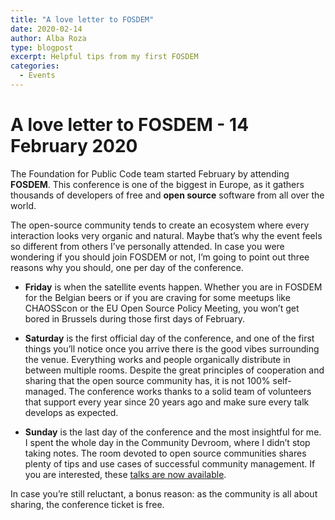 ```yaml
---
title: "A love letter to FOSDEM"
date: 2020-02-14
author: Alba Roza
type: blogpost
excerpt: Helpful tips from my first FOSDEM
categories:
  - Events
---
```


# A love letter to FOSDEM - 14 February 2020

The Foundation for Public Code team started February by attending **FOSDEM**. This conference is one of the biggest in Europe, as it gathers thousands of developers of free and **open source** software from all over the world.

The open-source community tends to create an ecosystem where every interaction looks very organic and natural. Maybe that’s why the event feels so different from others I’ve personally attended. In case you were wondering if you should join FOSDEM or not, I’m going to point out three reasons why you should, one per day of the conference.

* **Friday** is when the satellite events happen. Whether you are in FOSDEM for the Belgian beers or if you are craving for some meetups like CHAOSScon or the EU Open Source Policy Meeting, you won’t get bored in Brussels during those first days of February. 

* **Saturday** is the first official day of the conference, and one of the first things you’ll notice once you arrive there is the good vibes surrounding the venue. Everything works and people organically distribute in between multiple rooms. Despite the great principles of cooperation and sharing that the open source community has, it is not 100% self-managed. The conference works thanks to a solid team of volunteers that support every year since 20 years ago and make sure every talk develops as expected.

* **Sunday** is the last day of the conference and the most insightful for me. I spent the whole day in the Community Devroom, where I didn’t stop taking notes. The room devoted to open source communities shares plenty of tips and use cases of successful community management. If you are interested, these [talks are now available](https://fosdem.org/2020/schedule/track/community_devroom/).

In case you’re still reluctant, a bonus reason: as the community is all about sharing, the conference ticket is free.
